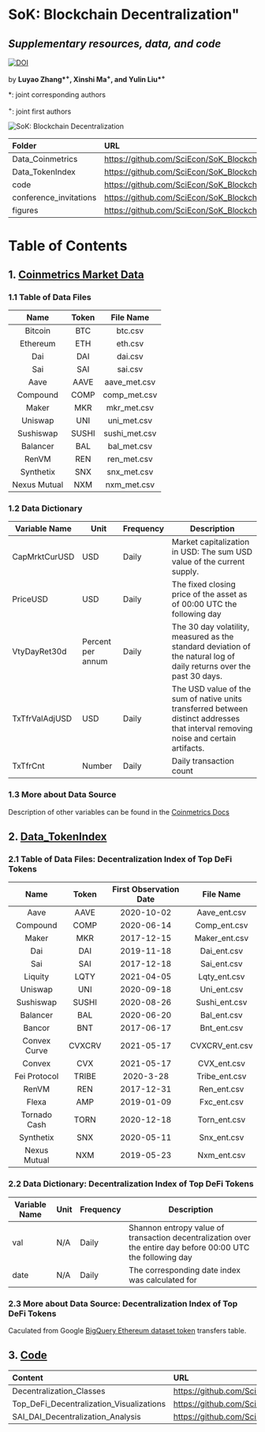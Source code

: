 # SoK: Blockchain Decentralization"
## *Supplementary resources, data, and code*

[![DOI](https://zenodo.org/badge/461721882.svg)](https://zenodo.org/badge/latestdoi/461721882)

by **Luyao Zhang\*<sup>+</sup>, Xinshi Ma<sup>+</sup>, and Yulin Liu\*<sup>+</sup>**

\*: joint corresponding authors

<sup>+</sup>: joint first authors

![SoK: Blockchain Decentralization](https://github.com/SciEcon/SoK_Blockchain_Decentralization/blob/main/fig9.png)

|   **Folder**   | **URL** | 
|:------------|:---------|
|   Data_Coinmetrics | https://github.com/SciEcon/SoK_Blockchain_Decentralization/tree/main/Data_Coinmetrics |   
|  Data_TokenIndex | https://github.com/SciEcon/SoK_Blockchain_Decentralization/tree/main/Data_TokenIndex |  
|  code |  https://github.com/SciEcon/SoK_Blockchain_Decentralization/tree/main/code |  
|conference_invitations|https://github.com/SciEcon/SoK_Blockchain_Decentralization/tree/main/conference_invitations | 
|figures| https://github.com/SciEcon/SoK_Blockchain_Decentralization/tree/main/figures| 


# Table of Contents

## 1. [Coinmetrics Market Data](https://github.com/SciEcon/SoK_Blockchain_Decentralization/tree/main/Data_Coinmetrics)

### 1.1 Table of Data Files

|   **Name**   | **Token** | **File Name** |
|:------------:|:---------:|:-------------:|
|    Bitcoin   |    BTC    |    btc.csv    |
|   Ethereum   |    ETH    |    eth.csv    |
|      Dai     |    DAI    |    dai.csv    |
|      Sai     |    SAI    |    sai.csv    |
|     Aave     |    AAVE   |  aave_met.csv |
|   Compound   |    COMP   |  comp_met.csv |
|     Maker    |    MKR    |  mkr_met.csv  |
|    Uniswap   |    UNI    |  uni_met.csv  |
|   Sushiswap  |   SUSHI   | sushi_met.csv |
|   Balancer   |    BAL    |  bal_met.csv  |
|     RenVM    |    REN    |  ren_met.csv  |
|   Synthetix  |    SNX    |  snx_met.csv  |
| Nexus Mutual |    NXM    |  nxm_met.csv  |

### 1.2 Data Dictionary

| **Variable Name** | **Unit**           | **Frequency** | **Description**                                                                                                                     |
|-------------------|--------------------|---------------|-------------------------------------------------------------------------------------------------------------------------------------|
| CapMrktCurUSD     | USD                | Daily         | Market capitalization in USD: The sum USD value of the current supply.                                                              |
| PriceUSD          | USD                | Daily         | The fixed closing price of the asset as of 00:00 UTC the following day                                                              |
| VtyDayRet30d      | Percent per annum  | Daily         | The 30 day volatility, measured as the standard deviation of the natural log of daily returns over the past 30 days.                |
| TxTfrValAdjUSD    | USD                | Daily         | The USD value of the sum of native units transferred between distinct addresses that interval removing noise and certain artifacts. |
| TxTfrCnt          | Number             | Daily         | Daily transaction count |     

### 1.3 More about Data Source
Description of other variables can be found in the [Coinmetrics Docs]( https://docs.coinmetrics.io)

## 2. [Data_TokenIndex](https://github.com/SciEcon/SoK_Blockchain_Decentralization/tree/main/Data_TokenIndex)

### 2.1 Table of Data Files: Decentralization Index of Top DeFi Tokens

 |   **Name**   | **Token** | **First Observation Date** |  **File Name** |
 |:------------:|:---------:|:--------------------------:|:--------------:|
 |     Aave     |    AAVE   |         2020-10-02         |  Aave_ent.csv  |
 |   Compound   |    COMP   |         2020-06-14         |  Comp_ent.csv  |
 |     Maker    |    MKR    |         2017-12-15         |  Maker_ent.csv |
 |      Dai     |    DAI    |         2019-11-18         |   Dai_ent.csv  |
 |      Sai     |    SAI    |         2017-12-18         |   Sai_ent.csv  |
 |    Liquity   |    LQTY   |         2021-04-05         |  Lqty_ent.csv  |
 |    Uniswap   |    UNI    |         2020-09-18         |   Uni_ent.csv  |
 |   Sushiswap  |   SUSHI   |         2020-08-26         |  Sushi_ent.csv |
 |   Balancer   |    BAL    |         2020-06-20         |   Bal_ent.csv  |
 |    Bancor    |    BNT    |         2017-06-17         |   Bnt_ent.csv  |
 | Convex Curve |   CVXCRV  |         2021-05-17         | CVXCRV_ent.csv |
 |    Convex    |    CVX    |         2021-05-17         |   CVX_ent.csv  |
 | Fei Protocol |   TRIBE   |          2020-3-28         |  Tribe_ent.csv |
 |     RenVM    |    REN    |         2017-12-31         |   Ren_ent.csv  |
 |     Flexa    |    AMP    |         2019-01-09         |   Fxc_ent.csv  |
 | Tornado Cash |    TORN   |         2020-12-18         |  Torn_ent.csv  |
 |   Synthetix  |    SNX    |         2020-05-11         |   Snx_ent.csv  |
 | Nexus Mutual |    NXM    |         2019-05-23         |   Nxm_ent.csv  |
 
### 2.2 Data Dictionary: Decentralization Index of Top DeFi Tokens
 
 | **Variable Name** | **Unit** | **Frequency** | **Description**                                                                                              |
|-------------------|----------|---------------|--------------------------------------------------------------------------------------------------------------|
| val               | N/A      | Daily         | Shannon entropy value of transaction decentralization over the entire day before 00:00 UTC the following day |
| date              | N/A      | Daily         | The corresponding date index was calculated for    
 
### 2.3 More about Data Source: Decentralization Index of Top DeFi Tokens

Caculated from Google [BigQuery Ethereum dataset token](https://cloud.google.com/blog/products/data-analytics/ethereum-bigquery-public-dataset-smart-contract-analytics) transfers table. 


## 3. [Code](https://github.com/SciEcon/SoK_Blockchain_Decentralization/tree/main/code)

| **Content** | **URL** |  
|:---------|:--------------------------|
|  Decentralization_Classes|https://github.com/SciEcon/SoK_Blockchain_Decentralization/blob/main/code/Decentralization_Classes.ipynb       |  
|   Top_DeFi_Decentralization_Visualizations |https://github.com/SciEcon/SoK_Blockchain_Decentralization/blob/main/code/Top_DeFi_Decentralization_Visualizations.ipynb |  
|SAI_DAI_Decentralization_Analysis |https://github.com/SciEcon/SoK_Blockchain_Decentralization/blob/main/code/Top_DeFi_Decentralization_Visualizations.ipynb |  

